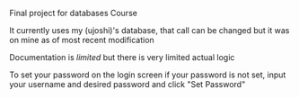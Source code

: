 Final project for databases Course

It currently uses my (ujoshi)'s database, that call can be changed but it was on mine as of most recent modification

Documentation is *limited* but there is very limited actual logic

To set your password on the login screen if your password is not set, input your username and desired password and click "Set Password"
